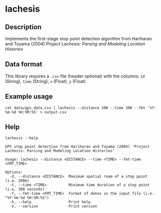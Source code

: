 # lachesis

## Description

Implements the first-stage stop point detection algorithm from Hariharan and Toyama (2004) *Project Lachesis: Parsing and Modeling Location Histories*

## Data format

This library requires a `.csv` file (header optional) with the columns: `id` (String), `time` (String), `x` (Float), `y` (Float).

## Example usage

``` {shell}
cat data/gps_data.csv | lachesis --distance 200 --time 300 --fmt '%Y-%m-%d %H:%M:%S' > output.csv
```

## Help

```
lachesis --help
```

```
GPS stop point detection from Hariharan and Toyama (2004) 'Project Lachesis: Parsing and Modeling Location Histories'

Usage: lachesis --distance <DISTANCE> --time <TIME> --fmt-time <FMT_TIME>

Options:
  -d, --distance <DISTANCE>  Maximum spatial roam of a stop point (i.e. 200m)
  -t, --time <TIME>          Minimum time duration of a stop point (i.e. 300 seconds)
  -f, --fmt-time <FMT_TIME>  Format of dates in the input file (i.e. "%Y-%m-%d %H:%M:%S")
  -h, --help                 Print help
  -V, --version              Print version
```